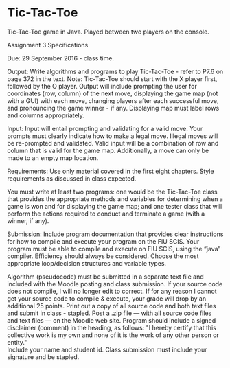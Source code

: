 # Tic-Tac-Toe
Tic-Tac-Toe game in Java. Played between two players on the console.

Assignment 3 Specifications

Due: 29 September 2016 - class time.

Output: Write algorithms and programs to play Tic-Tac-Toe - refer to P7.6 on page 372 in the text. Note: Tic-Tac-Toe should start with the X player first, followed by the O player. Output will include prompting the user for coordinates (row, column) of the next move, displaying the game map (not with a GUI) with each move, changing players after each successful move, and pronouncing the game winner - if any. Displaying map must label rows and columns appropriately.


Input: Input will entail prompting and validating for a valid move. Your prompts must clearly indicate how to make a legal move. Illegal moves will be re-prompted and validated. Valid input will be a combination of row and column that is valid for the game map. Additionally, a move can only be made to an empty map location.


Requirements: Use only material covered in the first eight chapters. Style requirements as discussed in class expected. 

You must write at least two programs: one would be the Tic-Tac-Toe class that provides the appropriate methods and variables for determining when a game is won and for displaying the game map; and one tester class that will perform the actions required to conduct and terminate a game (with a winner, if any). 


Submission: Include program documentation that provides clear instructions for how to compile and execute your program on the FIU SCIS. Your program must be able to compile and execute on FIU SCIS, using the “java” compiler. 
Efficiency should always be considered. Choose the most appropriate loop/decision structures and variable types. 

Algorithm (pseudocode) must be submitted in a separate text file and included with the Moodle posting and class submission. 
If your source code does not compile, I will no longer edit to correct. If for any reason I cannot get your source code to compile & execute, your grade will drop by an additional 25 points.
Print out a copy of all source code and both text files and submit in class - stapled. Post a .zip file — with all source code files and text files — on the Moodle web site.
Program should include a signed disclaimer (comment) in the heading, as follows:
	"I hereby certify that this collective work is my own and none of it is the work of any other person or entity."  
Include your name and student id. Class submission must include your signature and be stapled.
